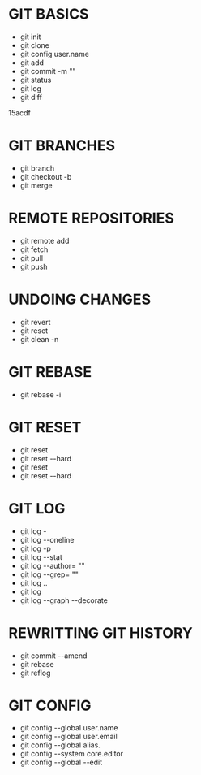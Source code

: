 # GIT BASICS
- git init <directory>
- git clone <repo>
- git config user.name <name>
- git add <directory>
- git commit -m "<message>"
- git status 
- git log
- git diff

15acdf

# GIT BRANCHES
- git branch 
- git checkout -b <branch>
- git merge <branch>

# REMOTE REPOSITORIES
- git remote add <name> <url>
- git fetch <remote> <branch>
- git pull <remote>
- git push <remote> <branch>

# UNDOING CHANGES 
- git revert <commit>
- git reset <file>
- git clean -n 

# GIT REBASE
- git rebase -i <base>

# GIT RESET
- git reset
- git reset --hard
- git reset <commit>
- git reset --hard <commit>

# GIT LOG
- git log -<limit>
- git log --oneline
- git log -p
- git log --stat
- git log --author= "<pattern>"
- git log --grep= "<pattern>"
- git log <since>..<until>
- git log <file>
- git log --graph --decorate

# REWRITTING GIT HISTORY
- git commit --amend
- git rebase <base>
- git reflog

# GIT CONFIG
- git config --global user.name <name>
- git config --global user.email <email>
- git config --global alias.<alias-name> <git-command>
- git config --system core.editor <editor>
- git config --global --edit